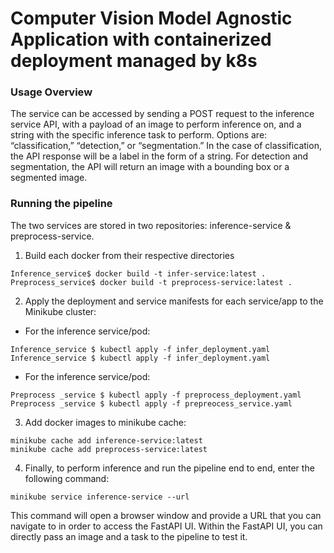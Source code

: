 # Computer Vision Model Agnostic Application with containerized deployment managed by k8s

### Usage Overview
The service can be accessed by sending a POST request to the inference service API, with a payload of an image to perform inference on, and a string with the specific inference task to perform. Options are: “classification,” “detection,” or “segmentation.” In the case of classification, the API response will be a label in the form of a string. For detection and segmentation, the API will return an image with a bounding box or a segmented image. 


### Running the pipeline
The two services are stored in two repositories: inference-service & preprocess-service.

1. Build each docker from their respective directories
```
Inference_service$ docker build -t infer-service:latest .
Preprocess_service$ docker build -t preprocess-service:latest .
```

2. Apply the deployment and service manifests for each service/app to the Minikube cluster:
* For the inference service/pod:
```
Inference_service $ kubectl apply -f infer_deployment.yaml
Inference_service $ kubectl apply -f infer_deployment.yaml
```

* For the inference service/pod:
```
Preprocess _service $ kubectl apply -f preprocess_deployment.yaml
Preprocess _service $ kubectl apply -f prepreocess_service.yaml
```
3. Add docker images to minikube cache:
```
minikube cache add inference-service:latest
minikube cache add preprocess-service:latest
```
4. Finally, to perform inference and run the pipeline end to end, enter the following command:
```
minikube service inference-service --url
```
This command will open a browser window and provide a URL that you can navigate to in order to access the FastAPI UI. 
Within the FastAPI UI, you can directly pass an image and a task to the pipeline to test it. 
